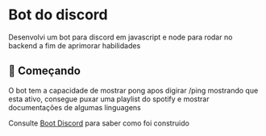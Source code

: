 # Bot do discord

Desenvolvi um bot para discord em javascript e node para rodar no backend a fim de aprimorar habilidades

## 🚀 Começando

O bot tem a capacidade de mostrar pong apos digirar /ping mostrando que esta ativo,
consegue puxar uma playlist do spotify e mostrar documentações de algumas linguagens

Consulte [Boot Discord](https://github.com/IltonBJSilva/bot-discord) para saber como foi construido
